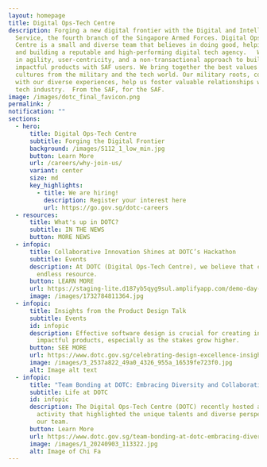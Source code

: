 ```yaml
---
layout: homepage
title: Digital Ops-Tech Centre
description: Forging a new digital frontier with the Digital and Intelligence
  Service, the fourth branch of the Singapore Armed Forces. Digital Ops-Tech
  Centre is a small and diverse team that believes in doing good, helping users,
  and building a reputable and high-performing digital tech agency.   We believe
  in agility, user-centricity, and a non-transactional approach to building
  impactful products with SAF users. We bring together the best values and
  cultures from the military and the tech world. Our military roots, combined
  with our diverse experiences, help us foster valuable relationships with the
  tech industry.  From the SAF, for the SAF.
image: /images/dotc_final_favicon.png
permalink: /
notification: ""
sections:
  - hero:
      title: Digital Ops-Tech Centre
      subtitle: Forging the Digital Frontier
      background: /images/S112_1_low_min.jpg
      button: Learn More
      url: /careers/why-join-us/
      variant: center
      size: md
      key_highlights:
        - title: We are hiring!
          description: Register your interest here
          url: https://go.gov.sg/dotc-careers
  - resources:
      title: What's up in DOTC?
      subtitle: IN THE NEWS
      button: MORE NEWS
  - infopic:
      title: Collaborative Innovation Shines at DOTC’s Hackathon
      subtitle: Events
      description: At DOTC (Digital Ops-Tech Centre), we believe that creativity is an
        endless resource.
      button: LEARN MORE
      url: https://staging-lite.d187yb5qyg9sul.amplifyapp.com/demo-day-highlights-collaborative-innovation-shines-at-dotc-s-inaugural-hackathon/
      image: /images/1732784811364.jpg
  - infopic:
      title: Insights from the Product Design Talk
      subtitle: Events
      id: infopic
      description: Effective software design is crucial for creating intuitive and
        impactful products, especially as the stakes grow higher.
      button: SEE MORE
      url: https://www.dotc.gov.sg/celebrating-design-excellence-insights-from-the-first-product-design-talk/
      image: /images/3_2537a822_49a0_4326_955a_16539fe723f0.jpg
      alt: Image alt text
  - infopic:
      title: "Team Bonding at DOTC: Embracing Diversity and Collaboration"
      subtitle: Life at DOTC
      id: infopic
      description: The Digital Ops-Tech Centre (DOTC) recently hosted a team bonding
        activity that highlighted the unique talents and diverse perspectives of
        our team.
      button: Learn More
      url: https://www.dotc.gov.sg/team-bonding-at-dotc-embracing-diversity-and-collaboration/
      image: /images/1_20240903_113322.jpg
      alt: Image of Chi Fa
---
```

